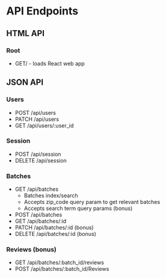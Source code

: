 # API Endpoints
## HTML API
### Root
- GET/ - loads React web app

## JSON API
### Users
- POST /api/users
- PATCH /api/users
- GET /api/users/:user_id

### Session
- POST /api/session
- DELETE /api/session

### Batches
- GET /api/batches
  - Batches index/search
  - Accepts zip_code query param to get relevant batches
  - Accepts search term query params (bonus)
- POST /api/batches
- GET /api/batches/:id
- PATCH /api/batches/:id (bonus)
- DELETE /api/batches/:id (bonus)

### Reviews (bonus)
- GET /api/batches/:batch_id/reviews
- POST /api/batches/:batch_id/Reviews
